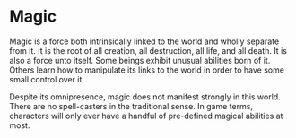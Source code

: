 # Magic

Magic is a force both intrinsically linked to the world and wholly separate from it. It is 
the root of all creation, all destruction, all life, and all death. It is also a force unto 
itself. Some beings exhibit unusual abilities born of it. Others learn how to manipulate its 
links to the world in order to have some small control over it.

Despite its omnipresence, magic does not manifest strongly in this world. There are no 
spell-casters in the traditional sense. In game terms, characters will only ever have 
a handful of pre-defined magical abilities at most.
